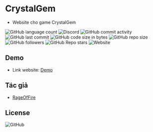 # CrystalGem

* Website cho game CrystalGem

![GitHub language count](https://img.shields.io/github/languages/count/RageOfFire/CrystalGem)
![Discord](https://img.shields.io/discord/752171524919918672)
![GitHub commit activity](https://img.shields.io/github/commit-activity/m/RageOfFire/CrystalGem)
![GitHub last commit](https://img.shields.io/github/last-commit/RageOfFire/CrystalGem)
![GitHub code size in bytes](https://img.shields.io/github/languages/code-size/RageOfFire/CrystalGem)
![GitHub repo size](https://img.shields.io/github/repo-size/RageOfFire/CrystalGem)
![GitHub followers](https://img.shields.io/github/followers/RageOfFire)
![GitHub Repo stars](https://img.shields.io/github/stars/RageOfFire/CrystalGem)
![Website](https://img.shields.io/website?down_color=red&down_message=Kh%C3%B4ng%20ho%E1%BA%A1t%20%C4%91%E1%BB%99ng&style=plastic&up_color=green&up_message=%C4%90ang%20ho%E1%BA%A1t%20%C4%91%E1%BB%99ng&url=https%3A%2F%2Frageoffire.github.io%2FCrystalGem%2F)

## Demo

* Link website: [Demo](https://rageoffire.github.io/CrystalGem/)

## Tác giả

* [RageOfFire](https://github.com/RageOfFire)

## License

![GitHub](https://img.shields.io/github/license/RageOfFire/CrystalGem)
